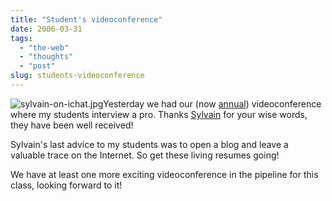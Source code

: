 ```yaml
---
title: "Student's videoconference"
date: 2006-03-31
tags: 
  - "the-web"
  - "thoughts"
  - "post"
slug: students-videoconference
---
```


![sylvain-on-ichat.jpg](http://codeconsult.ch/bertrand/archives/images/sylvain-on-ichat.jpg)Yesterday we had our (now [annual](http://codeconsult.ch/bertrand/archives/000507.html)) videoconference where my students interview a pro. Thanks [Sylvain](http://bluxte.net/) for your wise words, they have been well received!

Sylvain's last advice to my students was to open a blog and leave a valuable trace on the Internet. So get these living resumes going!

We have at least one more exciting videoconference in the pipeline for this class, looking forward to it!
